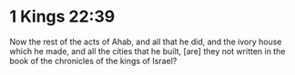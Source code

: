 # 1 Kings 22:39

Now the rest of the acts of Ahab, and all that he did, and the ivory house which he made, and all the cities that he built, [are] they not written in the book of the chronicles of the kings of Israel?